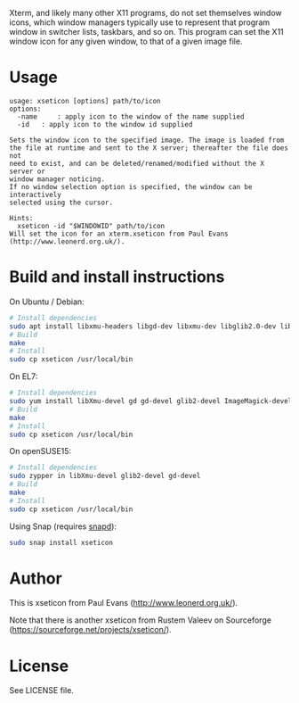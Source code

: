 Xterm, and likely many other X11 programs, do not set themselves window icons, which window managers typically use to represent that program window in switcher lists, taskbars, and so on. This program can set the X11 window icon for any given window, to that of a given image file.

Usage
=====
    usage: xseticon [options] path/to/icon
    options:
      -name     : apply icon to the window of the name supplied
      -id   : apply icon to the window id supplied
    
    Sets the window icon to the specified image. The image is loaded from
    the file at runtime and sent to the X server; thereafter the file does not
    need to exist, and can be deleted/renamed/modified without the X server or
    window manager noticing.
    If no window selection option is specified, the window can be interactively
    selected using the cursor.
    
    Hints:
      xseticon -id "$WINDOWID" path/to/icon
    Will set the icon for an xterm.xseticon from Paul Evans (http://www.leonerd.org.uk/).

Build and install instructions
==============================

On Ubuntu / Debian:

``` bash
# Install dependencies
sudo apt install libxmu-headers libgd-dev libxmu-dev libglib2.0-dev libmagickwand-dev
# Build
make
# Install
sudo cp xseticon /usr/local/bin
```
On EL7:

```bash
# Install dependencies
sudo yum install libXmu-devel gd gd-devel glib2-devel ImageMagick-devel
# Build
make
# Install
sudo cp xseticon /usr/local/bin
```
On openSUSE15:

```bash
# Install dependencies
sudo zypper in libXmu-devel glib2-devel gd-devel
# Build
make
# Install
sudo cp xseticon /usr/local/bin
```
Using Snap (requires [snapd](https://docs.snapcraft.io/installing-snapd/6735)):

```bash
sudo snap install xseticon
```

Author
======
This is xseticon from Paul Evans (http://www.leonerd.org.uk/).

Note that there is another xseticon from Rustem Valeev on Sourceforge (https://sourceforge.net/projects/xseticon/).

License
=======

See LICENSE file.

